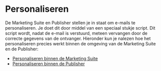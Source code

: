 # Personaliseren

De Marketing Suite en Publisher stellen je in staat om e-mails te personaliseren. Je doet dit
door middel van een speciaal stukje script. Dit script wordt, nadat de e-mail is verstuurd, 
meteen vervangen door de correcte gegevens van de ontvanger. 
Hieronder kun je nalezen hoe het personaliseren precies werkt binnen de omgeving van de Marketing
Suite en de Publisher:

* [Personaliseren binnen de Marketing Suite](./personalizing-your-newsletter-in-the-marketing-suite.md)
* [Personaliseren binnen de Publisher](./personalizing-your-newsletter-in-the-publisher.md)